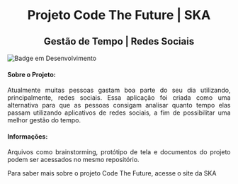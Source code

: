 <h1 align="center"> Projeto Code The Future | SKA </h1>
<h2 align="center"> Gestão de Tempo | Redes Sociais </h2>

![Badge em Desenvolvimento](http://img.shields.io/static/v1?label=STATUS&message=EM%20DESENVOLVIMENTO&color=GREEN&style=for-the-badge)

<h4> Sobre o Projeto: </h4>

<p align="justify" > Atualmente muitas pessoas gastam boa parte do seu dia utilizando, principalmente, redes sociais. Essa aplicação foi criada como uma alternativa para que as pessoas consigam analisar quanto tempo elas passam utilizando aplicativos de redes sociais,  a fim de possibilitar uma melhor gestão do tempo.  </p>

<h4> Informações: </h4>

<p align="justify" > Arquivos como brainstorming, protótipo de tela e documentos do projeto podem ser acessados no mesmo repositório. </p>

<p> Para saber mais sobre o projeto Code The Future, acesse o site da SKA </p>





